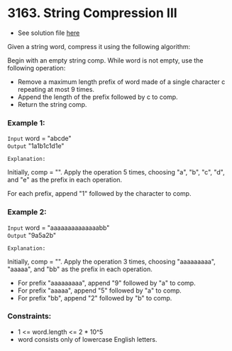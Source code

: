 # 3163. String Compression III

- See solution file [here](./solution.cpp)

Given a string word, compress it using the following algorithm:

Begin with an empty string comp. While word is not empty, use the following operation:

- Remove a maximum length prefix of word made of a single character c repeating at most 9 times.
- Append the length of the prefix followed by c to comp.
- Return the string comp.

### Example 1:

`Input` word = "abcde"  
`Output` "1a1b1c1d1e"  

`Explanation:`

Initially, comp = "". Apply the operation 5 times, choosing "a", "b", "c", "d", and "e"
as the prefix in each operation.

For each prefix, append "1" followed by the character to comp.

### Example 2:

`Input` word = "aaaaaaaaaaaaaabb"  
`Output` "9a5a2b"  

`Explanation:`

Initially, comp = "". Apply the operation 3 times, choosing "aaaaaaaaa", "aaaaa", and "bb" as the prefix in each operation.

- For prefix "aaaaaaaaa", append "9" followed by "a" to comp.
- For prefix "aaaaa", append "5" followed by "a" to comp.
- For prefix "bb", append "2" followed by "b" to comp.
 

### Constraints:

- 1 <= word.length <= 2 * 10^5
- word consists only of lowercase English letters.
